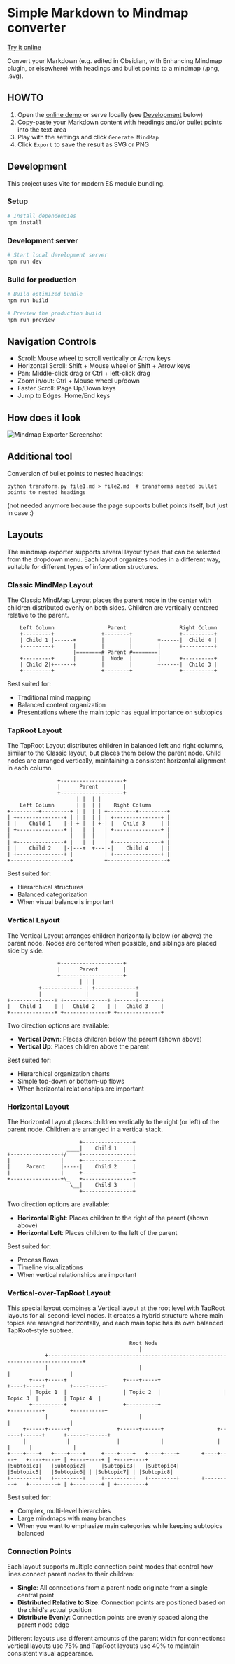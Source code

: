 # Simple Markdown to Mindmap converter

[Try it online](https://tigra.github.io/mindmap/)

Convert your Markdown (e.g. edited in Obsidian, with Enhancing Mindmap plugin, or elsewhere) with headings and bullet points to a mindmap (.png, .svg).

## HOWTO
1. Open the [online demo](https://tigra.github.io/mindmap/) or serve locally (see [Development](#development) below)
2. Copy-paste your Markdown content with headings and/or bullet points into the text area
3. Play with the settings and click `Generate MindMap`
4. Click `Export` to save the result as SVG or PNG

## Development

This project uses Vite for modern ES module bundling.

### Setup
```bash
# Install dependencies
npm install
```

### Development server
```bash
# Start local development server
npm run dev
```

### Build for production
```bash
# Build optimized bundle
npm run build

# Preview the production build
npm run preview
```

## Navigation Controls
* Scroll: Mouse wheel to scroll vertically or Arrow keys
* Horizontal Scroll: Shift + Mouse wheel or Shift + Arrow keys
* Pan: Middle-click drag or Ctrl + left-click drag
* Zoom in/out: Ctrl + Mouse wheel up/down
* Faster Scroll: Page Up/Down keys
* Jump to Edges: Home/End keys

## How does it look
![Mindmap Exporter Screenshot](mindmap-classic-tabbed-screenshot.png)

## Additional tool

Conversion of bullet points to nested headings:

```shell
python transform.py file1.md > file2.md  # transforms nested bullet points to nested headings
```

(not needed anymore because the page supports bullet points itself, but just in case :) 

## Layouts

The mindmap exporter supports several layout types that can be selected from the dropdown menu. Each layout organizes nodes in a different way, suitable for different types of information structures.

### Classic MindMap Layout

The Classic MindMap Layout places the parent node in the center with children distributed evenly on both sides. Children are vertically centered relative to the parent.

```
    Left Column                 Parent                 Right Column
    +---------+               +--------+               +----------+
    | Child 1 |------+        |        |        +------|  Child 4 |
    +---------+      |        |        |        |      +----------+
                     |========# Parent #========|
    +---------+      |        |  Node  |        |      +----------+
    | Child 2|+------+        |        |        +------|  Child 3 |
    +---------+               +--------+               +----------+
```

Best suited for:
- Traditional mind mapping
- Balanced content organization
- Presentations where the main topic has equal importance on subtopics

### TapRoot Layout

The TapRoot Layout distributes children in balanced left and right columns, similar to the Classic layout, but places them below the parent node. Child nodes are arranged vertically, maintaining a consistent horizontal alignment in each column.

```
                +--------------------+
                |      Parent        |
                +--------------------+
                      | |  | |                      
    Left Column       | |  | |    Right Column      
+---------+---------+ | |  | | +---------+---------+
| +---------------+ | | |  | | | +---------------+ |
| |    Child 1    |-|-+ |  | +-| |   Child 3     | |
| +---------------+ |   |  |   | +---------------+ |
|                   |   |  |   |                   |
| +---------------+ |   |  |   | +---------------+ |
| |    Child 2    |-|---+  +---|-|    Child 4    | |
| +---------------+ |          | +---------------+ |
+-------------------+          +-------------------+
```

Best suited for:
- Hierarchical structures
- Balanced categorization
- When visual balance is important

### Vertical Layout

The Vertical Layout arranges children horizontally below (or above) the parent node. Nodes are centered when possible, and siblings are placed side by side.

```
                +--------------------+
                |      Parent        |
                +--------------------+
                       | | |
          +------------- | +-------------+
          |              |               |
+---------+----+ +-------+------+ +------+-------+
|   Child 1    | |   Child 2    | |   Child 3    |
+--------------+ +--------------+ +--------------+
```

Two direction options are available:
- **Vertical Down**: Places children below the parent (shown above)
- **Vertical Up**: Places children above the parent

Best suited for:
- Hierarchical organization charts
- Simple top-down or bottom-up flows
- When horizontal relationships are important

### Horizontal Layout

The Horizontal Layout places children vertically to the right (or left) of the parent node. Children are arranged in a vertical stack.

```
                       +----------------+
                   ____|    Child 1     |
+----------------+/    +----------------+
|                |     +----------------+
|     Parent     |-----|    Child 2     |
|                |     +----------------+
+----------------+\_   +----------------+
                    \__|    Child 3     | 
                       +----------------+
```

Two direction options are available:
- **Horizontal Right**: Places children to the right of the parent (shown above) 
- **Horizontal Left**: Places children to the left of the parent

Best suited for:
- Process flows
- Timeline visualizations
- When vertical relationships are important

### Vertical-over-TapRoot Layout

This special layout combines a Vertical layout at the root level with TapRoot layouts for all second-level nodes. It creates a hybrid structure where main topics are arranged horizontally, and each main topic has its own balanced TapRoot-style subtree.

```
                                       Root Node
                                          |
            +---------------------------------------------------------------------------------+
            |                             |                               |                   |
       +----+-----+                  +----+-----+                    +----+-----+        +----+-----+
       | Topic 1  |                  | Topic 2  |                    | Topic 3  |        | Topic 4  |
       +----------+                  +----------+                    +----------+        +----------+
            |                             |                               |                   |
     +------+------+               +------+------+                 +------+------+      +------+------+
     |             |               |             |                 |             |      |             |
+----+----+   +----+----+     +----+----+   +----+----+       +----+----+   +----+----+ | +----+----+ | +----+----+
|Subtopic1|   |Subtopic2|     |Subtopic3|   |Subtopic4|       |Subtopic5|   |Subtopic6| | |Subtopic7| | |Subtopic8|
+---------+   +---------+     +---------+   +---------+       +---------+   +---------+ | +---------+ | +---------+
```

Best suited for:
- Complex, multi-level hierarchies
- Large mindmaps with many branches
- When you want to emphasize main categories while keeping subtopics balanced

### Connection Points

Each layout supports multiple connection point modes that control how lines connect parent nodes to their children:

- **Single**: All connections from a parent node originate from a single central point
- **Distributed Relative to Size**: Connection points are positioned based on the child's actual position
- **Distribute Evenly**: Connection points are evenly spaced along the parent node edge

Different layouts use different amounts of the parent width for connections: vertical layouts use 75% and TapRoot layouts use 40% to maintain consistent visual appearance.

